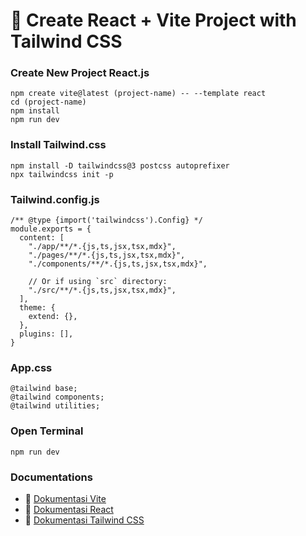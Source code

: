 # 🌟 Create React + Vite Project with Tailwind CSS

### Create New Project React.js
```
npm create vite@latest (project-name) -- --template react
cd (project-name)
npm install
npm run dev
```

### Install Tailwind.css
```
npm install -D tailwindcss@3 postcss autoprefixer
npx tailwindcss init -p
```

### Tailwind.config.js
```
/** @type {import('tailwindcss').Config} */
module.exports = {
  content: [
    "./app/**/*.{js,ts,jsx,tsx,mdx}",
    "./pages/**/*.{js,ts,jsx,tsx,mdx}",
    "./components/**/*.{js,ts,jsx,tsx,mdx}",
 
    // Or if using `src` directory:
    "./src/**/*.{js,ts,jsx,tsx,mdx}",
  ],
  theme: {
    extend: {},
  },
  plugins: [],
}
```

### App.css
```
@tailwind base;
@tailwind components;
@tailwind utilities;
```

### Open Terminal
```
npm run dev
```

### Documentations
- 📖 [Dokumentasi Vite](https://vitejs.dev/guide/)
- 📖 [Dokumentasi React](https://reactjs.org/)
- 📖 [Dokumentasi Tailwind CSS](https://tailwindcss.com/docs)
